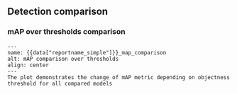 ## Detection comparison

### mAP over thresholds comparison

```{figure} {{data["mapcomparisonpath"]}}
---
name: {{data["reportname_simple"]}}_map_comparison
alt: mAP comparison over thresholds
align: center
---
The plot demonstrates the change of mAP metric depending on objectness threshold for all compared models
```
